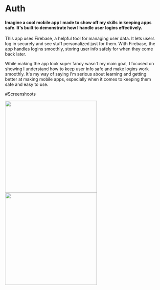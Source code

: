 # Auth 

#### Imagine a cool mobile app I made to show off my skills in keeping apps safe. It's built to demonstrate how I handle user logins effectively.
This app uses Firebase, a helpful tool for managing user data. It lets users log in securely and see stuff personalized just for them. 
With Firebase, the app handles logins smoothly, storing user info safely for when they come back later.

While making the app look super fancy wasn't my main goal, I focused on showing I understand how to keep user info safe and make logins work smoothly. 
It's my way of saying I'm serious about learning and getting better at making mobile apps, especially when it comes to keeping them safe and easy to use.

#Screenshoots


<img src='https://github.com/flmm87/Auth/assets/116169576/239f5ecc-f577-44f7-bdad-ebdf2a3627bf' width='300' />
<img src='https://github.com/flmm87/Auth/assets/116169576/de7abdf0-4e53-449b-84b4-761b024790c7' width='300' />
